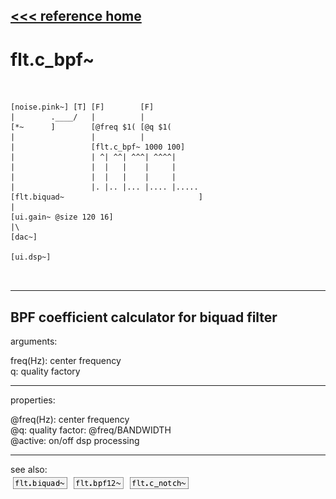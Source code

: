 [<<< reference home](ceammc_lib.md)
---

# flt.c_bpf~

```


[noise.pink~] [T] [F]        [F]
|        .____/   |          |
[*~      ]        [@freq $1( [@q $1(
|                 |          |
|                 [flt.c_bpf~ 1000 100]
|                 | ^| ^^| ^^^| ^^^^|
|                 |  |   |    |     |
|                 |  |   |    |     |
|                 |. |.. |... |.... |.....
[flt.biquad~                              ]
|
[ui.gain~ @size 120 16]
|\
[dac~]

[ui.dsp~]

            
```
---
BPF coefficient calculator for biquad filter
---
arguments:

freq(Hz): center
            frequency<br>
q: quality
            factory<br>

---
properties:

@freq(Hz): center frequency<br>
@q: quality
            factor: @freq/BANDWIDTH<br>
@active: on/off dsp
            processing<br>

---
see also:<br>
[![flt.biquad~](img/object_flt.biquad~.png)](flt.biquad~.md)
[![flt.bpf12~](img/object_flt.bpf12~.png)](flt.bpf12~.md)
[![flt.c_notch~](img/object_flt.c_notch~.png)](flt.c_notch~.md)
